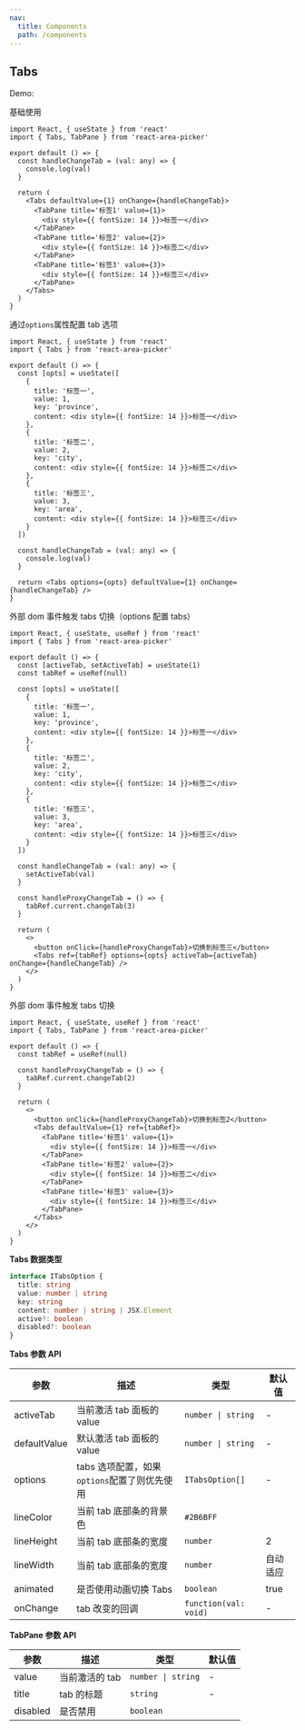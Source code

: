 ```yaml
---
nav:
  title: Components
  path: /components
---
```


## Tabs

Demo:

基础使用

```tsx
import React, { useState } from 'react'
import { Tabs, TabPane } from 'react-area-picker'

export default () => {
  const handleChangeTab = (val: any) => {
    console.log(val)
  }

  return (
    <Tabs defaultValue={1} onChange={handleChangeTab}>
      <TabPane title='标签1' value={1}>
        <div style={{ fontSize: 14 }}>标签一</div>
      </TabPane>
      <TabPane title='标签2' value={2}>
        <div style={{ fontSize: 14 }}>标签二</div>
      </TabPane>
      <TabPane title='标签3' value={3}>
        <div style={{ fontSize: 14 }}>标签三</div>
      </TabPane>
    </Tabs>
  )
}
```

通过`options`属性配置 tab 选项

```tsx
import React, { useState } from 'react'
import { Tabs } from 'react-area-picker'

export default () => {
  const [opts] = useState([
    {
      title: '标签一',
      value: 1,
      key: 'province',
      content: <div style={{ fontSize: 14 }}>标签一</div>
    },
    {
      title: '标签二',
      value: 2,
      key: 'city',
      content: <div style={{ fontSize: 14 }}>标签二</div>
    },
    {
      title: '标签三',
      value: 3,
      key: 'area',
      content: <div style={{ fontSize: 14 }}>标签三</div>
    }
  ])

  const handleChangeTab = (val: any) => {
    console.log(val)
  }

  return <Tabs options={opts} defaultValue={1} onChange={handleChangeTab} />
}
```

外部 dom 事件触发 tabs 切换（options 配置 tabs）

```tsx
import React, { useState, useRef } from 'react'
import { Tabs } from 'react-area-picker'

export default () => {
  const [activeTab, setActiveTab] = useState(1)
  const tabRef = useRef(null)

  const [opts] = useState([
    {
      title: '标签一',
      value: 1,
      key: 'province',
      content: <div style={{ fontSize: 14 }}>标签一</div>
    },
    {
      title: '标签二',
      value: 2,
      key: 'city',
      content: <div style={{ fontSize: 14 }}>标签二</div>
    },
    {
      title: '标签三',
      value: 3,
      key: 'area',
      content: <div style={{ fontSize: 14 }}>标签三</div>
    }
  ])

  const handleChangeTab = (val: any) => {
    setActiveTab(val)
  }

  const handleProxyChangeTab = () => {
    tabRef.current.changeTab(3)
  }

  return (
    <>
      <button onClick={handleProxyChangeTab}>切换到标签三</button>
      <Tabs ref={tabRef} options={opts} activeTab={activeTab} onChange={handleChangeTab} />
    </>
  )
}
```

外部 dom 事件触发 tabs 切换

```tsx
import React, { useState, useRef } from 'react'
import { Tabs, TabPane } from 'react-area-picker'

export default () => {
  const tabRef = useRef(null)

  const handleProxyChangeTab = () => {
    tabRef.current.changeTab(2)
  }

  return (
    <>
      <button onClick={handleProxyChangeTab}>切换到标签2</button>
      <Tabs defaultValue={1} ref={tabRef}>
        <TabPane title='标签1' value={1}>
          <div style={{ fontSize: 14 }}>标签一</div>
        </TabPane>
        <TabPane title='标签2' value={2}>
          <div style={{ fontSize: 14 }}>标签二</div>
        </TabPane>
        <TabPane title='标签3' value={3}>
          <div style={{ fontSize: 14 }}>标签三</div>
        </TabPane>
      </Tabs>
    </>
  )
}
```

**Tabs 数据类型**

```ts
interface ITabsOption {
  title: string
  value: number | string
  key: string
  content: number | string | JSX.Element
  active?: boolean
  disabled?: boolean
}
```

**Tabs 参数 API**

| 参数         | 描述                                         | 类型                  | 默认值   |
| ------------ | -------------------------------------------- | --------------------- | -------- |
| activeTab    | 当前激活 tab 面板的 value                    | `number \| string`    | -        |
| defaultValue | 默认激活 tab 面板的 value                    | `number \| string`    | -        |
| options      | tabs 选项配置，如果`options`配置了则优先使用 | `ITabsOption[]`       | -        |
| lineColor    | 当前 tab 底部条的背景色                      | `#2B6BFF`             |
| lineHeight   | 当前 tab 底部条的宽度                        | `number`              | 2        |
| lineWidth    | 当前 tab 底部条的宽度                        | `number`              | 自动适应 |
| animated     | 是否使用动画切换 Tabs                        | `boolean`             | true     |
| onChange     | tab 改变的回调                               | `function(val: void)` | -        |

**TabPane 参数 API**

| 参数     | 描述           | 类型               | 默认值 |
| -------- | -------------- | ------------------ | ------ |
| value    | 当前激活的 tab | `number \| string` | -      |
| title    | tab 的标题     | `string`           | -      |
| disabled | 是否禁用       | `boolean`          |
